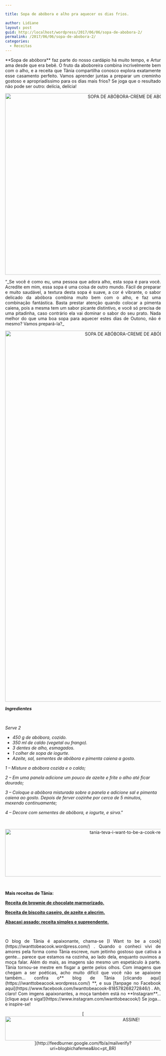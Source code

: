 ```yaml
---

title: Sopa de abóbora e alho pra aquecer os dias frios.

author: Lidiane
layout: post
guid: http://localhost/wordpress/2017/06/06/sopa-de-abobora-2/
permalink: /2017/06/06/sopa-de-abobora-2/
categories:
  - Receitas
---
```

<p align="justify">
  **Sopa de abóbora** faz parte do nosso cardápio há muito tempo, e Artur ama desde que era bebê. O fruto da aboboreira combina incrivelmente bem com o alho, e a receita que Tânia compartilha conosco explora exatamente esse casamento perfeito. Vamos aprender juntas a preparar um creminho gostoso e apropriadíssimo para os dias mais frios? Se joga que o resultado não pode ser outro: delícia, delícia!
</p>

<p align="center">
  <img class="alignnone size-full wp-image-13899" src="http://www.trololodemulher.com.br/blog/wp-content/uploads/2017/06/SOPA-DE-ABÓBORA-CREME-DE-ABÓBORA-1.jpg" alt="SOPA DE ABÓBORA-CREME DE ABÓBORA" width="800" height="587" />
</p>

<p align="justify">
  “_Se você é como eu, uma pessoa que adora alho, esta sopa é para você. Acredite em mim, essa sopa é uma coisa de outro mundo. Fácil de preparar e muito saudável, a textura desta sopa é suave, a cor é vibrante, o sabor delicado da abóbora combina muito bem com o alho, e faz uma combinação fantástica. Basta prestar atenção quando colocar a pimenta caiena, pois a mesma tem um sabor picante distintivo, e você só precisa de uma pitadinha, caso contrário ela vai dominar o sabor do seu prato. Nada melhor do que uma boa sopa para aquecer estes dias de Outono, não é mesmo? Vamos prepará-la?_
</p>

<p align="center">
  <img class="alignnone size-full wp-image-13895" src="http://www.trololodemulher.com.br/blog/wp-content/uploads/2017/06/SOPA-DE-ABÓBORA-CREME-DE-ABÓBORA2.jpg" alt="SOPA DE ABÓBORA-CREME DE ABÓBORA[2]" width="800" height="1200" />
</p>

**_Ingredientes_**

&nbsp;

_Serve 2_

  * _450 g de abóbora, cozido._
  * _350 ml de caldo (vegetal ou frango)._
  * _3 dentes de alho, esmagados._
  * _1 colher de sopa de iogurte._
  * _Azeite, sal, sementes de abóbora e pimenta caiena a gosto._

_1 – Misture a abóbora cozida e o caldo;_

_2 – Em uma panela adicione um pouco de azeite e frite o alho até ficar dourado;_

_3 – Coloque a abóbora misturada sobre a panela e adicione sal e pimenta caiena ao gosto. Depois de ferver cozinhe por cerca de 5 minutos, mexendo continuamente;_

_4 – Decore com sementes de abóbora, e iogurte, e sirva_.”

&nbsp;

<p align="center">
  <img class="alignnone size-full wp-image-13037" src="http://www.trololodemulher.com.br/blog/wp-content/uploads/2016/10/TANIA-TEVA-I-WANT-TO-BE-A-COOK-RECEITAS.jpg" alt="tania-teva-i-want-to-be-a-cook-receitas" width="800" height="154" />
</p>

&nbsp;

**Mais receitas de Tânia:**

[**Receita de brownie de chocolate marmorizado.**](http://www.trololodemulher.com.br/2017/05/23/receita-de-brownie-de-chocolate/) 

[**Receita de biscoito caseiro, de azeite e alecrim.**](http://www.trololodemulher.com.br/2017/05/09/receita-de-biscoito/) 

[**Abacaxi assado: receita simples e supreendente.**](http://www.trololodemulher.com.br/2017/05/02/abacaxi-assado/) 

&nbsp;

<p align="justify">
  O blog de Tânia é apaixonante, chama-se [I Want to be a cook](https://iwanttobeacook.wordpress.com/) . Quando o conheci vivi de amores pela forma como Tânia escreve, num jeitinho gostoso que cativa a gente… parece que estamos na cozinha, ao lado dela, enquanto ouvimos a moça falar. Além do mais, as imagens são mesmo um espetáculo à parte. Tânia tornou-se mestre em fisgar a gente pelos olhos. Com imagens que chegam a ser poéticas, acho muito difícil que você não se apaixone também… confira o** blog de Tânia [clicando aqui](https://iwanttobeacook.wordpress.com/) **, e sua [fanpage no Facebook aqui](https://www.facebook.com/Iwanttobeacook-818578268272846/) . Ah, claro! Com imgens apaixonantes, a moça também está no **Instagram**… [clique aqui e siga!](https://www.instagram.com/iwanttobeacook/)  Se joga… e inspire-se!
</p>

<p align="center">
  [<img class="alignnone size-full wp-image-10439" src="http://www.trololodemulher.com.br/blog/wp-content/uploads/2014/09/ASSINE.png" alt="ASSINE!" width="800" height="78" />](http://feedburner.google.com/fb/a/mailverify?uri=blogbichafemea&loc=pt_BR) 
</p>

<p align="justify">